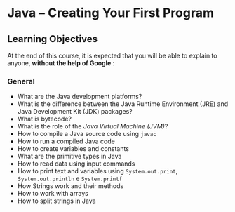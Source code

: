 # Java – Creating Your First Program
## Learning Objectives

At the end of this course, it is expected that you will be able to explain to anyone, **without the help of Google** :

### General

-   What are the Java development platforms?
-   What is the difference between the Java Runtime Environment (JRE) and Java Development Kit (JDK) packages?
-   What is bytecode?
-   What is the role of the _Java Virtual Machine (JVM)_?
-   How to compile a Java source code using `javac`
-   How to run a compiled Java code
-   How to create variables and constants
-   What are the primitive types in Java
-   How to read data using input commands
-   How to print text and variables using `System.out.print`, `System.out.println` e `System.printf`
-   How Strings work and their methods
-   How to work with arrays
-   How to split strings in Java